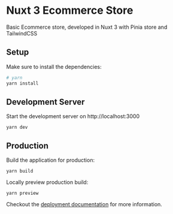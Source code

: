 # Nuxt 3 Ecommerce Store
Basic Ecommerce store, developed in Nuxt 3 with Pinia store and TailwindCSS

## Setup

Make sure to install the dependencies:

```bash
# yarn
yarn install

```

## Development Server

Start the development server on http://localhost:3000

```
yarn dev
```

## Production

Build the application for production:

```
yarn build
```

Locally preview production build:

```
yarn preview
```

Checkout the [deployment documentation](https://v3.nuxtjs.org/guide/deploy/presets) for more information.
